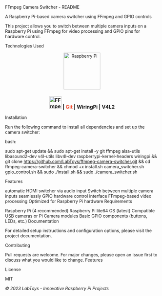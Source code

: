 FFmpeg Camera Switcher - README


A Raspberry Pi-based camera switcher using FFmpeg and GPIO controls

This project allows you to switch between multiple camera inputs on a Raspberry Pi using FFmpeg for video processing and GPIO pins for hardware control.

Technologies Used

<div align="center">  <img src="https://www.raspberrypi.org/app/uploads/2018/03/RPi-Logo-Reg-SCREEN.png" width="120" alt="Raspberry Pi">  <h3> <span style="color:#c51a4a"></span>  <img src="https://upload.wikimedia.org/wikipedia/commons/thumb/5/5f/FFmpeg_Logo_new.svg/448px-FFmpeg_Logo_new.svg.png" height="40" alt="FFmpeg"> | <span style="color:#f14e32">Git</span> | WiringPi | V4L2 </h3> </div>



Installation

Run the following command to install all dependencies and set up the camera switcher:

bash:

sudo apt-get update && sudo apt-get install -y git ffmpeg alsa-utils libasound2-dev v4l-utils libv4l-dev raspberrypi-kernel-headers wiringpi && git clone https://github.com/LabToys/ffmpeg-camera-switcher.git && cd ffmpeg-camera-switcher && chmod +x install.sh camera_switcher.sh gpio_control.sh && sudo ./install.sh && sudo ./camera_switcher.sh


Features

automatic HDMI switcher via audio input
Switch between multiple camera inputs seamlessly
GPIO hardware control interface
FFmpeg-based video processing
Optimized for Raspberry Pi hardware
Requirements

Raspberry Pi (4 recommended)
Raspberry Pi lite64 OS (latest)
Compatible USB cameras or Pi Camera modules
Basic GPIO components (buttons, LEDs, etc.)
Documentation

For detailed setup instructions and configuration options, please visit the project documentation.

Contributing

Pull requests are welcome. For major changes, please open an issue first to discuss what you would like to change.
Features

License

MIT

*© 2023 LabToys - Innovative Raspberry Pi Projects*

